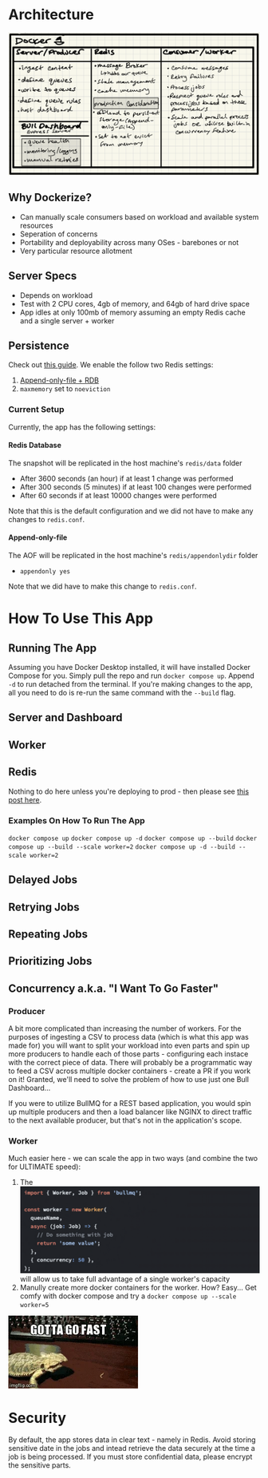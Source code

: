# Architecture

![Alt text](architecture_diagram.png)

## Why Dockerize?
- Can manually scale consumers based on workload and available system resources
- Seperation of concerns
- Portability and deployability across many OSes - barebones or not
- Very particular resource allotment

## Server Specs
- Depends on workload
- Test with 2 CPU cores, 4gb of memory, and 64gb of hard drive space
- App idles at only 100mb of memory assuming an empty Redis cache and a single server + worker

## Persistence
Check out [this guide](https://docs.bullmq.io/guide/going-to-production). We enable the follow two Redis settings:
1. [Append-only-file + RDB](https://redis.io/docs/management/persistence/)
2. `maxmemory` set to `noeviction`

### Current Setup
Currently, the app has the following settings:

#### Redis Database
The snapshot will be replicated in the host machine's `redis/data` folder

* After 3600 seconds (an hour) if at least 1 change was performed
* After 300 seconds (5 minutes) if at least 100 changes were performed
* After 60 seconds if at least 10000 changes were performed

Note that this is the default configuration and we did not have to make any changes to `redis.conf`.

#### Append-only-file
The AOF will be replicated in the host machine's `redis/appendonlydir` folder

* `appendonly yes`

Note that we did have to make this change to `redis.conf`.

# How To Use This App

## Running The App
Assuming you have Docker Desktop installed, it will have installed Docker Compose for you. Simply pull the repo and run `docker compose up`. Append `-d` to run detached from the terminal. If you're making changes to the app, all you need to do is re-run the same command with the `--build` flag.

## Server and Dashboard

## Worker

## Redis
Nothing to do here unless you're deploying to prod - then please see [this post here](https://docs.bullmq.io/guide/going-to-production).

### Examples On How To Run The App
`docker compose up`
`docker compose up -d`
`docker compose up --build`
`docker compose up --build --scale worker=2`
`docker compose up -d --build --scale worker=2`

## Delayed Jobs

## Retrying Jobs

## Repeating Jobs

## Prioritizing Jobs

## Concurrency a.k.a. "I Want To Go Faster"

### Producer
A bit more complicated than increasing the number of workers. For the purposes of ingesting a CSV to process data (which is what this app was made for) you will want to split your workload into even parts and spin up more producers to handle each of those parts - configuring each instace with the correct piece of data. There will probably be a programmatic way to feed a CSV across multiple docker containers - create a PR if you work on it! Granted, we'll need to solve the problem of how to use just one Bull Dashboard...

If you were to utilize BullMQ for a REST based application, you would spin up multiple producers and then a load balancer like NGINX to direct traffic to the next available producer, but that's not in the application's scope.

### Worker
Much easier here - we can scale the app in two ways (and combine the two for ULTIMATE speed):
1. The ![built in concurrency variable](concurrency_var.png) will allow us to take full advantage of a single worker's capacity
2. Manully create more docker containers for the worker. How? Easy... Get comfy with docker compose and try a `docker compose up --scale worker=5`

![FASTER!](faster.png)

# Security
By default, the app stores data in clear text - namely in Redis. Avoid storing sensitive date in the jobs and intead retrieve the data securely at the time a job is being processed. If you must store confidential data, please encrypt the sensitive parts.
